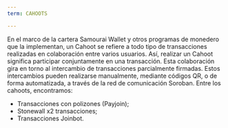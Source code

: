 ```yaml
---
term: CAHOOTS

---
```

En el marco de la cartera Samourai Wallet y otros programas de monedero que la implementan, un Cahoot se refiere a todo tipo de transacciones realizadas en colaboración entre varios usuarios. Así, realizar un Cahoot significa participar conjuntamente en una transacción. Esta colaboración gira en torno al intercambio de transacciones parcialmente firmadas. Estos intercambios pueden realizarse manualmente, mediante códigos QR, o de forma automatizada, a través de la red de comunicación Soroban. Entre los cahoots, encontramos:


- Transacciones con polizones (Payjoin);
- Stonewall x2 transacciones;
- Transacciones Joinbot.